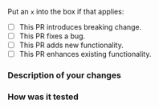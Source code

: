 <!--
Thank you for helping to improve renovate-config!
-->

Put an `x` into the box if that applies:

- [ ] This PR introduces breaking change.
- [ ] This PR fixes a bug.
- [ ] This PR adds new functionality.
- [ ] This PR enhances existing functionality.

### Description of your changes

<!--
Briefly describe what this pull request does. Be sure to direct your reviewers'
attention to anything that needs special consideration.
We love pull requests that resolve an open renovate-config issue. If yours does, you
can uncomment the below line to indicate which issue/Jira ticket your PR fixes, for example
"Fixes #123456":
-->

<!-- Fixes # -->
<!-- Ticket: -->

### How was it tested

<!--
Before reviewers can be confident in the correctness of this pull request,
it needs to be tested and shown to be correct. Briefly describe the testing
that has already been done or which is planned for this change.
-->



<!--
Last minute questions to consider, please make sure to note the below:

- Does this change require an update to any other applications or third-party libraries?
- Is this change blocked by anything else?
- Does this change require actions outside this PR? For example, updating secrets or keys?
-->
